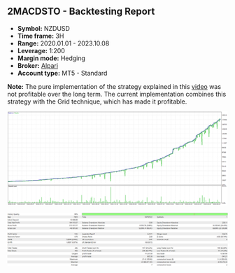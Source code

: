 ## 2MACDSTO - Backtesting Report

-   **Symbol:** NZDUSD
-   **Time frame:** 3H
-   **Range:** 2020.01.01 - 2023.10.08
-   **Leverage:** 1:200
-   **Margin mode:** Hedging
-   **Broker:** [Alpari](https://alpariforex.org)
-   **Account type:** MT5 - Standard

**Note:** The pure implementation of the strategy explained in this [video](https://youtu.be/yDJil-W-WJQ) was not profitable over the long term. The current implementation combines this strategy with the Grid technique, which has made it profitable.

![Graph](graph.png)

![Report](report.png)
